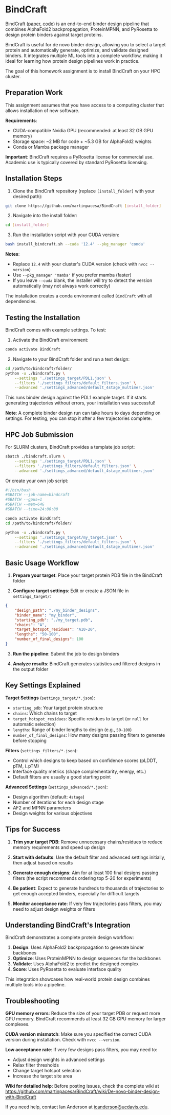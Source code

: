 # BindCraft

BindCraft ([paper](https://www.nature.com/articles/s41586-025-09429-6), [code](https://github.com/martinpacesa/BindCraft)) is an end-to-end binder design pipeline that combines AlphaFold2 backpropagation, ProteinMPNN, and PyRosetta to design protein binders against target proteins.

BindCraft is useful for de novo binder design, allowing you to select a target protein and automatically generate, optimize, and validate designed binders. It integrates multiple ML tools into a complete workflow, making it ideal for learning how protein design pipelines work in practice.

The goal of this homework assignment is to install BindCraft on your HPC cluster.

## Preparation Work

This assignment assumes that you have access to a computing cluster that allows installation of new software.

**Requirements**:
- CUDA-compatible Nvidia GPU (recommended: at least 32 GB GPU memory)
- Storage space: ~2 MB for code + ~5.3 GB for AlphaFold2 weights
- Conda or Mamba package manager

**Important**: BindCraft requires a PyRosetta license for commercial use. Academic use is typically covered by standard PyRosetta licensing.

## Installation Steps

1. Clone the BindCraft repository (replace `[install_folder]` with your desired path):
```bash
git clone https://github.com/martinpacesa/BindCraft [install_folder]
```

2. Navigate into the install folder:
```bash
cd [install_folder]
```

3. Run the installation script with your CUDA version:
```bash
bash install_bindcraft.sh --cuda '12.4' --pkg_manager 'conda'
```

**Notes**:
- Replace `12.4` with your cluster's CUDA version (check with `nvcc --version`)
- Use `--pkg_manager 'mamba'` if you prefer mamba (faster)
- If you leave `--cuda` blank, the installer will try to detect the version automatically (may not always work correctly)

The installation creates a conda environment called `BindCraft` with all dependencies.

## Testing the Installation

BindCraft comes with example settings. To test:

1. Activate the BindCraft environment:
```bash
conda activate BindCraft
```

2. Navigate to your BindCraft folder and run a test design:
```bash
cd /path/to/bindcraft/folder/
python -u ./bindcraft.py \
    --settings './settings_target/PDL1.json' \
    --filters './settings_filters/default_filters.json' \
    --advanced './settings_advanced/default_4stage_multimer.json'
```

This runs binder design against the PDL1 example target. If it starts generating trajectories without errors, your installation was successful!

**Note**: A complete binder design run can take hours to days depending on settings. For testing, you can stop it after a few trajectories complete.

## HPC Job Submission

For SLURM clusters, BindCraft provides a template job script:

```bash
sbatch ./bindcraft.slurm \
    --settings './settings_target/PDL1.json' \
    --filters './settings_filters/default_filters.json' \
    --advanced './settings_advanced/default_4stage_multimer.json'
```

Or create your own job script:

```bash
#!/bin/bash
#SBATCH --job-name=bindcraft
#SBATCH --gpus=1
#SBATCH --mem=64G
#SBATCH --time=24:00:00

conda activate BindCraft
cd /path/to/bindcraft/folder/

python -u ./bindcraft.py \
    --settings './settings_target/my_target.json' \
    --filters './settings_filters/default_filters.json' \
    --advanced './settings_advanced/default_4stage_multimer.json'
```

## Basic Usage Workflow

1. **Prepare your target**: Place your target protein PDB file in the BindCraft folder

2. **Configure target settings**: Edit or create a JSON file in `settings_target/`:
```json
{
    "design_path": "./my_binder_designs",
    "binder_name": "my_binder",
    "starting_pdb": "./my_target.pdb",
    "chains": "A",
    "target_hotspot_residues": "A10-20",
    "lengths": "50-100",
    "number_of_final_designs": 100
}
```

3. **Run the pipeline**: Submit the job to design binders

4. **Analyze results**: BindCraft generates statistics and filtered designs in the output folder

## Key Settings Explained

**Target Settings** (`settings_target/*.json`):
- `starting_pdb`: Your target protein structure
- `chains`: Which chains to target
- `target_hotspot_residues`: Specific residues to target (or `null` for automatic selection)
- `lengths`: Range of binder lengths to design (e.g., `50-100`)
- `number_of_final_designs`: How many designs passing filters to generate before stopping

**Filters** (`settings_filters/*.json`):
- Control which designs to keep based on confidence scores (pLDDT, pTM, i_pTM)
- Interface quality metrics (shape complementarity, energy, etc.)
- Default filters are usually a good starting point

**Advanced Settings** (`settings_advanced/*.json`):
- Design algorithm (default: `4stage`)
- Number of iterations for each design stage
- AF2 and MPNN parameters
- Design weights for various objectives

## Tips for Success

1. **Trim your target PDB**: Remove unnecessary chains/residues to reduce memory requirements and speed up design

2. **Start with defaults**: Use the default filter and advanced settings initially, then adjust based on results

3. **Generate enough designs**: Aim for at least 100 final designs passing filters (the script recommends ordering top 5-20 for experiments)

4. **Be patient**: Expect to generate hundreds to thousands of trajectories to get enough accepted binders, especially for difficult targets

5. **Monitor acceptance rate**: If very few trajectories pass filters, you may need to adjust design weights or filters

## Understanding BindCraft's Integration

BindCraft demonstrates a complete protein design workflow:
1. **Design**: Uses AlphaFold2 backpropagation to generate binder backbones
2. **Optimize**: Uses ProteinMPNN to design sequences for the backbones
3. **Validate**: Uses AlphaFold2 to predict the designed complex
4. **Score**: Uses PyRosetta to evaluate interface quality

This integration showcases how real-world protein design combines multiple tools into a pipeline.

## Troubleshooting

**GPU memory errors**: Reduce the size of your target PDB or request more GPU memory. BindCraft recommends at least 32 GB GPU memory for larger complexes.

**CUDA version mismatch**: Make sure you specified the correct CUDA version during installation. Check with `nvcc --version`.

**Low acceptance rate**: If very few designs pass filters, you may need to:
- Adjust design weights in advanced settings
- Relax filter thresholds
- Change target hotspot selection
- Increase the target site area

**Wiki for detailed help**: Before posting issues, check the complete wiki at https://github.com/martinpacesa/BindCraft/wiki/De-novo-binder-design-with-BindCraft

If you need help, contact Ian Anderson at icanderson@ucdavis.edu.
